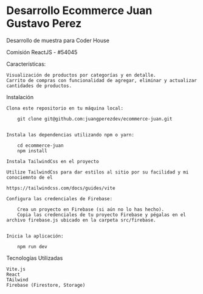 # Desarrollo Ecommerce Juan Gustavo Perez

Desarrollo de muestra para Coder House

Comisión ReactJS - #54045


Características:

    Visualización de productos por categorías y en detalle.
    Carrito de compras con funcionalidad de agregar, eliminar y actualizar cantidades de productos.


Instalación

    Clona este repositorio en tu máquina local:

        git clone git@github.com:juangperezdev/ecommerce-juan.git


    Instala las dependencias utilizando npm o yarn:

        cd ecommerce-juan
        npm install

    Instala TailwindCss en el proyecto

    Utilize TailwindCss para dar estilos al sitio por su facilidad y mi conociemnto de el 

    https://tailwindcss.com/docs/guides/vite

    Configura las credenciales de Firebase:

        Crea un proyecto en Firebase (si aún no lo has hecho).
        Copia las credenciales de tu proyecto Firebase y pégalas en el archivo firebase.js ubicado en la carpeta src/firebase.


    Inicia la aplicación:

        npm run dev


Tecnologías Utilizadas

    Vite.js
    React
    TAilwind
    Firebase (Firestore, Storage)


